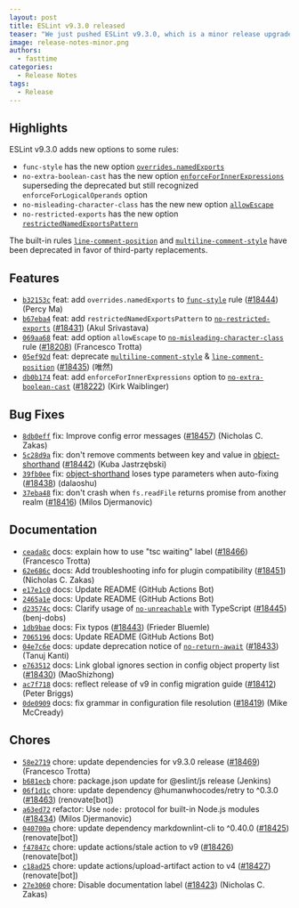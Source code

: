 ```yaml
---
layout: post
title: ESLint v9.3.0 released
teaser: "We just pushed ESLint v9.3.0, which is a minor release upgrade of ESLint. This release adds some new features and fixes several bugs found in the previous release."
image: release-notes-minor.png
authors:
  - fasttime
categories:
  - Release Notes
tags:
  - Release
---
```


## Highlights

ESLint v9.3.0 adds new options to some rules:

* `func-style` has the new option [`overrides.namedExports`](/docs/latest/rules/func-style#options)
* `no-extra-boolean-cast` has the new option [`enforceForInnerExpressions`](/docs/latest/rules/func-style#options) superseding the deprecated but still recognized `enforceForLogicalOperands` option
* `no-misleading-character-class` has the new new option [`allowEscape`](/docs/latest/rules/allow-escape#options)
* `no-restricted-exports` has the new option [`restrictedNamedExportsPattern`](/docs/latest/rules/no-restricted-exports#options)

The built-in rules [`line-comment-position`](/docs/latest/rules/line-comment-position) and [`multiline-comment-style`](/docs/latest/rules/multiline-comment-style) have been deprecated in favor of third-party replacements.

## Features


* [`b32153c`](https://github.com/eslint/eslint/commit/b32153c97317c6fc593c2abbf6ae994519d473b4) feat: add `overrides.namedExports` to [`func-style`](/docs/rules/func-style) rule ([#18444](https://github.com/eslint/eslint/issues/18444)) (Percy Ma)
* [`b67eba4`](https://github.com/eslint/eslint/commit/b67eba4514026ef7e489798fd883beb678817a46) feat: add `restrictedNamedExportsPattern` to [`no-restricted-exports`](/docs/rules/no-restricted-exports) ([#18431](https://github.com/eslint/eslint/issues/18431)) (Akul Srivastava)
* [`069aa68`](https://github.com/eslint/eslint/commit/069aa680c78b8516b9a1b568519f1d01e74fb2a2) feat: add option `allowEscape` to [`no-misleading-character-class`](/docs/rules/no-misleading-character-class) rule ([#18208](https://github.com/eslint/eslint/issues/18208)) (Francesco Trotta)
* [`05ef92d`](https://github.com/eslint/eslint/commit/05ef92dd15949014c0735125c89b7bd70dec58c8) feat: deprecate [`multiline-comment-style`](/docs/rules/multiline-comment-style) & [`line-comment-position`](/docs/rules/line-comment-position) ([#18435](https://github.com/eslint/eslint/issues/18435)) (唯然)
* [`db0b174`](https://github.com/eslint/eslint/commit/db0b174c3ace60e29585bfc3520727c44cefcfc5) feat: add `enforceForInnerExpressions` option to [`no-extra-boolean-cast`](/docs/rules/no-extra-boolean-cast) ([#18222](https://github.com/eslint/eslint/issues/18222)) (Kirk Waiblinger)






## Bug Fixes


* [`8db0eff`](https://github.com/eslint/eslint/commit/8db0eff4ba89b45f439c27ba1202ed056ae92e83) fix: Improve config error messages ([#18457](https://github.com/eslint/eslint/issues/18457)) (Nicholas C. Zakas)
* [`5c28d9a`](https://github.com/eslint/eslint/commit/5c28d9a367e1608e097c491f40b8afd0730a8b9e) fix: don't remove comments between key and value in [object-shorthand](/docs/rules/object-shorthand) ([#18442](https://github.com/eslint/eslint/issues/18442)) (Kuba Jastrzębski)
* [`39fb0ee`](https://github.com/eslint/eslint/commit/39fb0ee9cd33f952707294e67f194d414261a571) fix: [object-shorthand](/docs/rules/object-shorthand) loses type parameters when auto-fixing ([#18438](https://github.com/eslint/eslint/issues/18438)) (dalaoshu)
* [`37eba48`](https://github.com/eslint/eslint/commit/37eba48d6f2d3c99c5ecf2fc3967e428a6051dbb) fix: don't crash when `fs.readFile` returns promise from another realm ([#18416](https://github.com/eslint/eslint/issues/18416)) (Milos Djermanovic)




## Documentation


* [`ceada8c`](https://github.com/eslint/eslint/commit/ceada8c702d4903d6872f46a25d68b672d2c6289) docs: explain how to use "tsc waiting" label ([#18466](https://github.com/eslint/eslint/issues/18466)) (Francesco Trotta)
* [`62e686c`](https://github.com/eslint/eslint/commit/62e686c5e90411fed2b5561be5688d7faf64d791) docs: Add troubleshooting info for plugin compatibility ([#18451](https://github.com/eslint/eslint/issues/18451)) (Nicholas C. Zakas)
* [`e17e1c0`](https://github.com/eslint/eslint/commit/e17e1c0dd5d5dc5a4cae5888116913f6555b1f1e) docs: Update README (GitHub Actions Bot)
* [`2465a1e`](https://github.com/eslint/eslint/commit/2465a1e3f3b78f302f64e62e5f0d851626b81b3c) docs: Update README (GitHub Actions Bot)
* [`d23574c`](https://github.com/eslint/eslint/commit/d23574c5c0275c8b3714a7a6d3e8bf2108af60f1) docs: Clarify usage of [`no-unreachable`](/docs/rules/no-unreachable) with TypeScript ([#18445](https://github.com/eslint/eslint/issues/18445)) (benj-dobs)
* [`1db9bae`](https://github.com/eslint/eslint/commit/1db9bae944b69945e3b05f76754cced16ae83838) docs: Fix typos ([#18443](https://github.com/eslint/eslint/issues/18443)) (Frieder Bluemle)
* [`7065196`](https://github.com/eslint/eslint/commit/70651968beb0f907c9689c2477721c0b991acc4a) docs: Update README (GitHub Actions Bot)
* [`04e7c6e`](https://github.com/eslint/eslint/commit/04e7c6e0a24bd2d7691ae641e2dc0e6d538dcdfd) docs: update deprecation notice of [`no-return-await`](/docs/rules/no-return-await) ([#18433](https://github.com/eslint/eslint/issues/18433)) (Tanuj Kanti)
* [`e763512`](https://github.com/eslint/eslint/commit/e7635126f36145b47fe5d135ab258af43b2715c9) docs: Link global ignores section in config object property list ([#18430](https://github.com/eslint/eslint/issues/18430)) (MaoShizhong)
* [`ac7f718`](https://github.com/eslint/eslint/commit/ac7f718de66131187302387fc26907c4c93196f9) docs: reflect release of v9 in config migration guide ([#18412](https://github.com/eslint/eslint/issues/18412)) (Peter Briggs)
* [`0de0909`](https://github.com/eslint/eslint/commit/0de0909e001191a3464077d37e8c0b3f67e9a1cb) docs: fix grammar in configuration file resolution ([#18419](https://github.com/eslint/eslint/issues/18419)) (Mike McCready)








## Chores


* [`58e2719`](https://github.com/eslint/eslint/commit/58e271924aeb8ac2b8864845cd787ef3f9239939) chore: update dependencies for v9.3.0 release ([#18469](https://github.com/eslint/eslint/issues/18469)) (Francesco Trotta)
* [`b681ecb`](https://github.com/eslint/eslint/commit/b681ecbdf0882cbb7902682a9d35c1e76ac76c30) chore: package.json update for @eslint/js release (Jenkins)
* [`06f1d1c`](https://github.com/eslint/eslint/commit/06f1d1cd874dfc40a6651b08d766f6522a67b3f0) chore: update dependency @humanwhocodes/retry to ^0.3.0 ([#18463](https://github.com/eslint/eslint/issues/18463)) (renovate[bot])
* [`a63ed72`](https://github.com/eslint/eslint/commit/a63ed722a64040d2be90f36e45f1f5060a9fe28e) refactor: Use `node:` protocol for built-in Node.js modules ([#18434](https://github.com/eslint/eslint/issues/18434)) (Milos Djermanovic)
* [`040700a`](https://github.com/eslint/eslint/commit/040700a7a19726bb9568fc190bff95e88fb87269) chore: update dependency markdownlint-cli to ^0.40.0 ([#18425](https://github.com/eslint/eslint/issues/18425)) (renovate[bot])
* [`f47847c`](https://github.com/eslint/eslint/commit/f47847c1b45ef1ac5f05f3a37f5f8c46b860c57f) chore: update actions/stale action to v9 ([#18426](https://github.com/eslint/eslint/issues/18426)) (renovate[bot])
* [`c18ad25`](https://github.com/eslint/eslint/commit/c18ad252c280443e85f788c70ce597e1941f8ff5) chore: update actions/upload-artifact action to v4 ([#18427](https://github.com/eslint/eslint/issues/18427)) (renovate[bot])
* [`27e3060`](https://github.com/eslint/eslint/commit/27e3060f7519d84501a11218343c34df4947b303) chore: Disable documentation label ([#18423](https://github.com/eslint/eslint/issues/18423)) (Nicholas C. Zakas)


